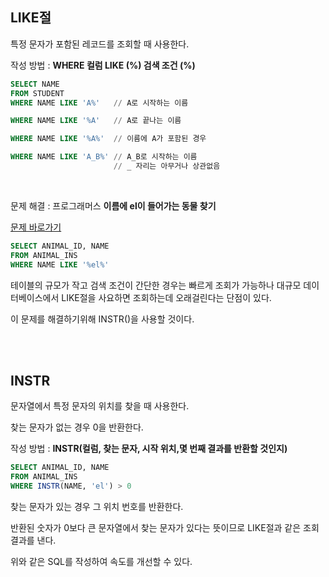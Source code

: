 ## LIKE절

특정 문자가 포함된 레코드를 조회할 때 사용한다.

작성 방법 : __WHERE 컬럼 LIKE (%) 검색 조건 (%)__

```sql
SELECT NAME
FROM STUDENT 
WHERE NAME LIKE 'A%'   // A로 시작하는 이름

WHERE NAME LIKE '%A'   // A로 끝나는 이름

WHERE NAME LIKE '%A%'  // 이름에 A가 포함된 경우

WHERE NAME LIKE 'A_B%' // A_B로 시작하는 이름
                       // _ 자리는 아무거나 상관없음
```
<BR>

문제 해결 : 프로그래머스 __이름에 el이 들어가는 동물 찾기__

[문제 바로가기](https://programmers.co.kr/learn/courses/30/lessons/59047)

```sql
SELECT ANIMAL_ID, NAME 
FROM ANIMAL_INS 
WHERE NAME LIKE '%el%'
```

테이블의 규모가 작고 검색 조건이 간단한 경우는 빠르게 조회가 가능하나 대규모 데이터베이스에서 LIKE절을 사요하면 조회하는데 오래걸린다는 단점이 있다.

이 문제를 해결하기위해 INSTR()을 사용할 것이다.


<BR>
<BR>

## INSTR

문자열에서 특정 문자의 위치를 찾을 때 사용한다.

찾는 문자가 없는 경우 0을 반환한다.

작성 방법 : __INSTR(컬럼, 찾는 문자, 시작 위치,몇 번째 결과를 반환할 것인지)__

```sql
SELECT ANIMAL_ID, NAME 
FROM ANIMAL_INS 
WHERE INSTR(NAME, 'el') > 0
```
찾는 문자가 있는 경우 그 위치 번호를 반환한다.

반환된 숫자가 0보다 큰 문자열에서 찾는 문자가 있다는 뜻이므로 LIKE절과 같은 조회 결과를 낸다.

위와 같은 SQL를 작성하여 속도를 개선할 수 있다.

